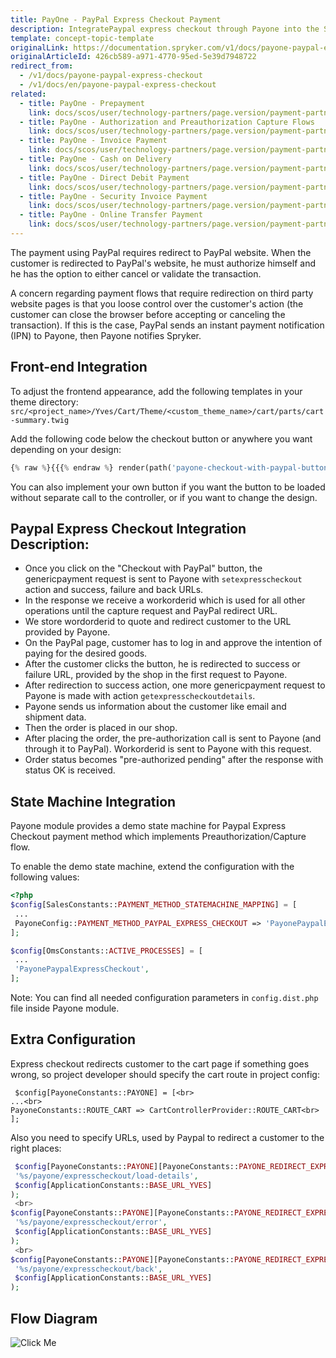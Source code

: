 ```yaml
---
title: PayOne - PayPal Express Checkout Payment
description: IntegratePaypal express checkout through Payone into the Spryker-based shop.
template: concept-topic-template
originalLink: https://documentation.spryker.com/v1/docs/payone-paypal-express-checkout
originalArticleId: 426cb589-a971-4770-95ed-5e39d7948722
redirect_from:
  - /v1/docs/payone-paypal-express-checkout
  - /v1/docs/en/payone-paypal-express-checkout
related:
  - title: PayOne - Prepayment
    link: docs/scos/user/technology-partners/page.version/payment-partners/bs-payone/legacy-demoshop-integration/payone-payment-methods/payone-prepayment.html
  - title: PayOne - Authorization and Preauthorization Capture Flows
    link: docs/scos/user/technology-partners/page.version/payment-partners/bs-payone/legacy-demoshop-integration/payone-authorization-and-preauthorization-capture-flows.html
  - title: PayOne - Invoice Payment
    link: docs/scos/user/technology-partners/page.version/payment-partners/bs-payone/legacy-demoshop-integration/payone-payment-methods/payone-invoice-payment.html
  - title: PayOne - Cash on Delivery
    link: docs/scos/user/technology-partners/page.version/payment-partners/bs-payone/scos-integration/payone-cash-on-delivery.html
  - title: PayOne - Direct Debit Payment
    link: docs/scos/user/technology-partners/page.version/payment-partners/bs-payone/legacy-demoshop-integration/payone-payment-methods/payone-direct-debit-payment.html
  - title: PayOne - Security Invoice Payment
    link: docs/scos/user/technology-partners/page.version/payment-partners/bs-payone/legacy-demoshop-integration/payone-payment-methods/payone-security-invoice-payment.html
  - title: PayOne - Online Transfer Payment
    link: docs/scos/user/technology-partners/page.version/payment-partners/bs-payone/legacy-demoshop-integration/payone-payment-methods/payone-online-transfer-payment.html
---
```


The payment using PayPal requires redirect to PayPal website. When the customer is redirected to PayPal's website, he must authorize himself and he has the option to either cancel or validate the transaction.

A concern regarding payment flows that require redirection on third party website pages is that you loose control over the customer's action (the customer can close the browser before accepting or canceling the transaction). If this is the case, PayPal sends an instant payment notification (IPN) to Payone, then Payone notifies Spryker.

## Front-end Integration

To adjust the frontend appearance, add the following templates in your theme directory:
`src/<project_name>/Yves/Cart/Theme/<custom_theme_name>/cart/parts/cart-summary.twig`

Add the following code below the checkout button or anywhere you want depending on your design:
```php
{% raw %}{{{% endraw %} render(path('payone-checkout-with-paypal-button')) {% raw %}}}{% endraw %}
```

You can also implement your own button if you want the button to be loaded without separate call to the controller, or if you want to change the design.

## Paypal Express Checkout Integration Description:

* Once you click on the "Checkout with PayPal" button, the genericpayment request is sent to Payone with `setexpresscheckout` action and success, failure and back URLs.
* In the response we receive a workorderid which is used for all other operations until the capture request and PayPal redirect URL.
* We store wordorderid to quote and redirect customer to the URL provided by Payone.
* On the PayPal page, customer has to log in and approve the intention of paying for the desired goods.
* After the customer clicks the button, he is redirected to success or failure URL, provided by the shop in the first request to Payone.
* After redirection to success action, one more genericpayment request to Payone is made with action `getexpresscheckoutdetails`.
* Payone sends us information about the customer like email and shipment data.
* Then the order is placed in our shop.
* After placing the order, the pre-authorization call is sent to Payone (and through it to PayPal). Workorderid is sent to Payone with this request.
* Order status becomes "pre-authorized pending" after the response with status OK is received.

## State Machine Integration

Payone module provides a demo state machine for Paypal Express Checkout payment method which implements Preauthorization/Capture flow.

To enable the demo state machine, extend the configuration with the following values:
```php
<?php
$config[SalesConstants::PAYMENT_METHOD_STATEMACHINE_MAPPING] = [
 ...
 PayoneConfig::PAYMENT_METHOD_PAYPAL_EXPRESS_CHECKOUT => 'PayonePaypalExpressCheckout',
];

$config[OmsConstants::ACTIVE_PROCESSES] = [
 ...
 'PayonePaypalExpressCheckout',
];
 ```

Note: You can find all needed configuration parameters in `config.dist.php` file inside Payone module.

## Extra Configuration

Express checkout redirects customer to the cart page if something goes wrong, so project developer should specify the cart route in project config:
```
 $config[PayoneConstants::PAYONE] = [<br>
...<br>
PayoneConstants::ROUTE_CART => CartControllerProvider::ROUTE_CART<br>
];
```
Also you need to specify URLs, used by Paypal to redirect a customer to the right places:
```php
 $config[PayoneConstants::PAYONE][PayoneConstants::PAYONE_REDIRECT_EXPRESS_CHECKOUT_SUCCESS_URL] = sprintf(
 '%s/payone/expresscheckout/load-details',
 $config[ApplicationConstants::BASE_URL_YVES]
);
 <br>
$config[PayoneConstants::PAYONE][PayoneConstants::PAYONE_REDIRECT_EXPRESS_CHECKOUT_FAILURE_URL] = sprintf(
 '%s/payone/expresscheckout/error',
 $config[ApplicationConstants::BASE_URL_YVES]
);
 <br>
$config[PayoneConstants::PAYONE][PayoneConstants::PAYONE_REDIRECT_EXPRESS_CHECKOUT_BACK_URL] = sprintf(
 '%s/payone/expresscheckout/back',
 $config[ApplicationConstants::BASE_URL_YVES]
);
```

## Flow Diagram
![Click Me](https://spryker.s3.eu-central-1.amazonaws.com/docs/Technology+Partners/Payment+Partners/BS+Payone/paypal-express-checkout-spryker-flow.png) 


